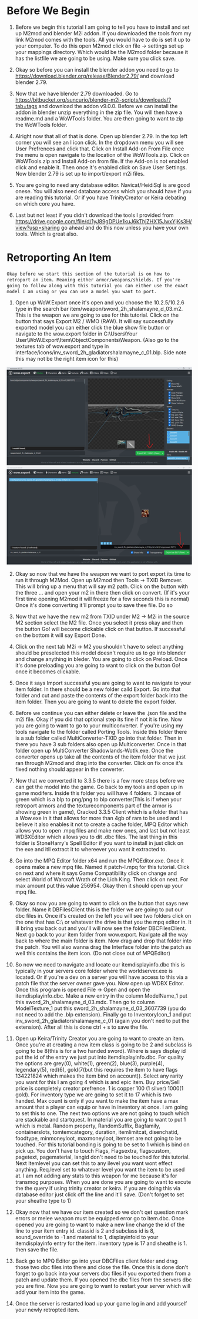 # Before We Begin

1) Before we begin this tutorial I am going to tell you have to install and set up M2mod and blender M2i addon. If you downloaded the tools from my link M2mod comes with the tools. All you would have to do is set it up to your computer. To do this open M2mod click on file -> settings set up your mappings directory. Which would be the M2mod folder because it has the listfile we are going to be using. Make sure you click save.

2) Okay so before you can install the blender addon you need to go to https://download.blender.org/release/Blender2.79/ and download blender 2.79. 

3) Now that we have blender 2.79 downloaded. Go to https://bitbucket.org/suncurio/blender-m2i-scripts/downloads/?tab=tags and download the addon v9.0.0. Before we can install the addon in blender unzip everything in the zip file. You will then have a readme.md and a WoWTools folder. You are then going to want to zip the WoWTools folder. 

4) Alright now that all of that is done. Open up blender 2.79. In the top left corner you will see an I icon click. In the dropdown menu you will see User Prefrences and click that. Click on Install Add-on From File once the menu is open navigate to the location of the WoWTools.zip. Click on WoWTools.zip and Install Add-on from file. If the Add-on is not enabled click and enable it. Then once it's enabled click on Save User Settings. Now blender 2.79 is set up to import/export m2i files.

5) You are going to need any database editor. Navicat/HeidiSql is are good onese. You will also need database access which you should have if you are reading this tutorial. Or if you have TrinityCreator or Keira debating on which core you have. 

6) Last but not least if you didn't download the tools I provided from https://drive.google.com/file/d/1yJ89gDPUe1kuJ6kThjZHX15JwxYjKs3H/view?usp=sharing go ahead and do this now unless you have your own tools. Which is great also. 

# Retroporting An Item

    Okay before we start this section of the tutorial is on how to retroport an item. Meaning either armor/weapons/shields. If you're going to follow along with this tutorial you can either use the exact model I am using or you can use a model you want to port.

1. Open up WoW.Export once it's open and you choose the 10.2.5/10.2.6 type in the search bar item/weapon/sword_2h_shalamayne_d_03.m2. This is the weapon we are going to use for this tutorial. Click on the button that says Export M2 / WMO (RAW). It will say successfully exported model you can either click the blue show file button or navigate to the wow.export folder in C:\Users\Your User\WoW.Export\Item\ObjectComponents\Weapon. (Also go to the textures tab of wow.export and type in interface/icons/inv_sword_2h_gladiatorshalamayne_c_01.blp. Side note this may not be the right item icon for this)

![Screenshot](screenshots/ItemExport.png)    ![Screenshot](screenshots/ItemIcon.png) 

2. Okay so now that we have the weapon we want to port export its time to run it through M2Mod. Open up M2mod then Tools -> TXID Remover. This will bring up a menu that will say m2 path. Click on the button with the three ... and open your m2 in there then click on convert. (If it's your first time opening M2mod it will freeze for a few seconds this is normal) Once it's done converting it'll prompt you to save thee file. Do so

3. Now that we have the new m2 from TXID under M2 -> M2i in the source M2 section select the M2 file. Once you select it press okay and then the button Go! will become clickable click on that button. If successful on the bottom it will say Export Done. 

4. Click on the next tab M2i -> M2 you shouldn't have to select anything should be preselected this model doesn't require us to go into blender and change anything in bleder. You are going to click on Preload. Once it's done preloading you are going to want to click on the button Go! once it becomes clickable. 

5. Once it says Import successful you are going to want to navigate to your item folder. In there should be a new folder calld Export. Go into that folder and cut and paste the contents of the export folder back into the item folder. Then you are going to want to delete the export folder. 

6. Before we continue you can either delete or leave the .json file and the m2i file. Okay if you did that optional step its fine if not it is fine. Now you are going to want to go to your multiconverter. If you're using my tools navigate to the folder called Porting Tools. Inside this folder there is a sub folder called MultiConverter-TXID go into that folder. Then in there you have 3 sub folders also open up Multiconverter. Once in that folder open up MultiConverter Shadowlands-Wotlk.exe. Once the converter opens up take all the contents of the item folder that we just ran through M2mod and drag into the converter. Click on fix once it's fixed nothing should appear in the converter. 

7. Now that we converted it to 3.3.5 there is a few more steps before we can get the model into the game. Go back to my tools and open up in game modifers. Inside this folder you will have 4 folders. 3 incase of green which is a blp to png/png to blp converter(This is if when your retroport armors and the texturecomponents part of the armor is showing green in game), Cracked 3.3.5 Client which is a folder that has a Wow.exe in it that allows for more than 4gb of ram to be used and i believe it also enables it not to create a cache folder, MPQ Editor which allows you to open .mpq files and make new ones, and last but not least WDBXEditor which allows you to dit .dbc files. The last thing in this folder is StoneHarry's Spell Editor if you want to install in just click on the exe and itll extract it to whereever you want it extracted to. 

8. Go into the MPQ Editor folder x64 and run the MPQEditor.exe. Once it opens make a new mpq file. Named it patch-I.mpq for this tutorial. Click on next and where it says Game Compatibility click on change and select World of Warcraft Wrath of the Lich King. Then click on next. For max amount put this value 256954. Okay then it should open up your mpq file. 

9. Okay so now you are going to want to click on the button that says new folder. Name it DBFilesClient this is the folder we are going to put our dbc files in. Once it's created on the left you will see two folders click on the one that has C:\ or whatever the drive is that you the mpq editor in. It ill bring you back out and you'll will now see the folder DBCFilesClient. Next go back to your item folder from wow.export. Navigate all the way back to where the main folder is item. Now drag and drop that folder into the patch. You will also wanna drag the Interface folder into the patch as well this contains the item icon. (Do not close out of MPQEditor)

10. So now we need to navigate and locate our itemdisplayinfo.dbc this is typically in your servers core folder where the worldserver.exe is located. Or if you're a dev on a server you will have access to this via a patch file that the server owner gave you. Now open up WDBX Editor. Once this program is opened File -> Open and open the itemdisplayinfo.dbc. Make a new entry in the column ModelName_1 put this sword_2h_shalamayne_d_03.mdx. Then go to column ModelTexture_1 put this sword_2h_shalamayne_d_03_3607739 (you do not need to add the .blp extension). Finally go to InventoryIcon_1 and put inv_sword_2h_gladiatorshalamayne_c_01 (again you don't ned to put the extension). After all this is done ctrl + s to save the file. 

11. Open up Keira/Trinity Creator you are going to want to create an item. Once you're at creating a new item class is going to be 2 and subclass is going to be 8(this is for a two handed sword). Where is says display id put the id of the entry we just put into itemdisplayinfo.dbc. For quality the options are grey(0), white(1), green(2), blue(3), purple(4), legendary(5), red(6), gold(7(but this requires the item to have flags 134221824 which makes the item bind on account)). Select any rarity you want for this I am going 4 which is and epic item. Buy price/Sell price is completely creator prefrence. 1 is copper 100 (1 silver) 1000(1 gold). For inventory type we are going to set it to 17 which is two handed. Max count is only if you want to make the item have a max amount that a player can equip or have in inventory at once. I am going to set this to one. The next two options we are not going to touch which are stackable and startquest. In material you are going to want to put 1 which is metal. Random property, RandomSuffix, Bagfamily, containerslots, tomtemcategory, duration, itemlimitcat, disenchatid, foodtype, minmoneyloot, maxmoneyloot, itemset are not going to be touched. For this tutorial bonding is going to be set to 1 which is bind on pick up. You don't have to touch Flags, Flagsextra, flagscustom, pagetext, pagematerial, langid don't need to be touched for this tutorial. Next Itemlevel you can set this to any ilevel you want wont effect anything. Req.level set to whatever level you want the item to be used at. I am not adding any stats to this weapon for me because it's for transmog purposes. When you are done you are going to want to excute the the query if using trinity creator or keira. if you are doing this via database editor just click off the line and it'll save. (Don't forget to set your sheathe type to 1)

12. Okay now that we have our item created so we don't qet question mark errors or melee weapon must be equipped error go to item.dbc. Once opened you are going to want to make a new line change the id of the line to your item entry id. classid is 2 and subclass id is 8, sound_override to -1 and material to 1, displayinfoid to your itemdisplayinfo entry for the item. inventory type is 17 and sheathe is 1. then save the file.

13. Back go to MPQ Editor go into your DBCFiles client folder and drag those two dbc files into there and close the file. Once this is done don't forget to go back into your servers dbc files if you exported them from a patch and update them. If you opened the dbc files from the servers dbc you are fine. Now you are going to want to restart your server which will add your item into the game. 

14. Once the server is restarted load up your game log in and add yourself your newly retropted item. 
